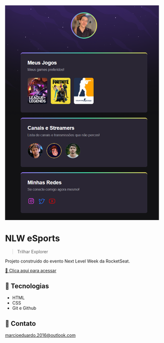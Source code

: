 ![preview](./github/preview.png)

# NLW eSports

> Trilhar Explorer

Projeto construido do evento Next Level Week da RocketSeat.

[ 🔗 Clica aqui para acessar](file:///D:/Curso-NLW/index.html)


## 🔧 Tecnologias

- HTML
- CSS
- Git e Github

## 📱 Contato

marcioeduardo.2016@outlook.com